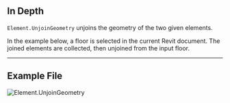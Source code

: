 ## In Depth
`Element.UnjoinGeometry` unjoins the geometry of the two given elements.

In the example below, a floor is selected in the current Revit document. The joined elements are collected, then unjoined from the input floor.
___
## Example File

![Element.UnjoinGeometry](./Revit.Elements.Element.UnjoinGeometry_img.jpg)
